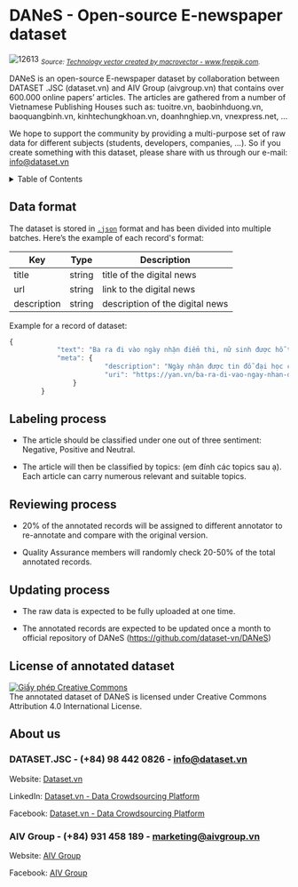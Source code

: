 # DANeS - Open-source E-newspaper dataset
![12613](https://user-images.githubusercontent.com/94349957/143620522-2b417ece-2482-4475-a261-120af096cb0d.jpg)
*<sub>Source: <a href="https://www.freepik.com/vectors/technology">Technology vector created by macrovector - www.freepik.com</a>.</sub>*


DANeS is an open-source E-newspaper dataset by collaboration between DATASET .JSC (dataset.vn) and AIV Group (aivgroup.vn) that contains over 600.000 online papers’ articles. The articles are gathered from a number of Vietnamese Publishing Houses such as: tuoitre.vn, baobinhduong.vn, baoquangbinh.vn, kinhtechungkhoan.vn, doanhnghiep.vn, vnexpress.net, ...

We hope to support the community by providing a multi-purpose set of raw data for different subjects (students, developers, companies, …). So if you create something with this dataset, please share with us through our e-mail: info@dataset.vn



<!-- TABLE OF CONTENTS -->
<details>
  <summary>Table of Contents</summary>
  <ol>
    <li><a href="#data-format">Data format</a>
    <li><a href="#labeling-process">Labeling process</a></li>
    <li><a href="#reviewing-process">Reviewing process</a></li>
    <li><a href="#updating-process">Updating process</a></li>
    <li><a href="#license-of-annotated-dataset">License of annotated dataset</a></li>
    <li><a href="#contact">Contact</a></li>
  </ol>
</details>

## Data format
The dataset is stored in [`.json`](https://www.json.org) format and has been divided into multiple batches. Here’s the example of each record's format:

| Key          | Type                   | Description                                  |
| ------------ | -----------------------| -------------------------------------------- |
| title        | string                 | title of the digital news                    |
| url          | string                 | link to the digital news                     |
| description  | string                 | description of the digital news              |

Example for a record of dataset:
```javascript
{
        	"text": "Ba ra đi vào ngày nhận điểm thi, nữ sinh được hỗ trợ học phí",
        	"meta": {
            			"description": "Ngày nhận được tin đỗ đại học cũng là lúc bố mất vì Covid-19, L.A dường như gục ngã. Thế nhưng, bên cạnh em đã có các mạnh thường quân hỏi han, hỗ trợ về kinh tế.",
            			"uri": "https://yan.vn/ba-ra-di-vao-ngay-nhan-diem-thi-nu-sinh-duoc-ho-tro-hoc-phi-277328.html"
        		}
    	}
``` 
 
## Labeling process

- The article should be classified under one out of three sentiment: Negative, Positive and Neutral. 
	
- The article will then be classified by topics: (em đính các topics sau ạ). Each article can carry numerous relevant and suitable topics. 

## Reviewing process

- 20% of the annotated records will be assigned to different annotator to re-annotate and compare with the original version.

- Quality Assurance members will randomly check 20-50% of the total annotated records.

## Updating process

- The raw data is expected to be fully uploaded at one time.

- The annotated records are expected to be updated once a month to official repository of DANeS (https://github.com/dataset-vn/DANeS)


## License of annotated dataset

<a rel="license" href="http://creativecommons.org/licenses/by/4.0/"><img alt="Giấy phép Creative Commons " style="border-width:0" src="https://i.creativecommons.org/l/by/4.0/88x31.png" /></a><br />
The annotated dataset of DANeS is licensed under Creative Commons Attribution 4.0 International License.

## About us

### DATASET.JSC - (+84) 98 442 0826 - info@dataset.vn

Website: [Dataset.vn](http://dataset.vn)

LinkedIn: [Dataset.vn - Data Crowdsourcing Platform](https://www.linkedin.com/company/dataset-vn/about/)

Facebook: [Dataset.vn - Data Crowdsourcing Platform](https://www.facebook.com/dataset.vn)

### AIV Group - (+84) 931 458 189 - marketing@aivgroup.vn

Website: [AIV Group](https://aivgroup.vn/)

Facebook: [AIV Group](https://www.facebook.com/aivgroup.jsc/)

